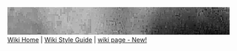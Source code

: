 <img src="/images/banner.jpg" alt="matthewctechnology">
<a href="https:/matthewctechnology/matthewctechnology/wiki">Wiki Home</a> | 
<a href="https:/matthewctechnology/matthewctechnology/wiki/matthewctechnology-Profile-Style-Guide">Wiki Style Guide</a> | 
<a href="https:/matthewctechnology/matthewctechnology/wiki">wiki page - New!</a>
